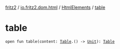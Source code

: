 [fritz2](../../index.md) / [io.fritz2.dom.html](../index.md) / [HtmlElements](index.md) / [table](./table.md)

# table

`open fun table(content: `[`Table`](../-table/index.md)`.() -> `[`Unit`](https://kotlinlang.org/api/latest/jvm/stdlib/kotlin/-unit/index.html)`): `[`Table`](../-table/index.md)